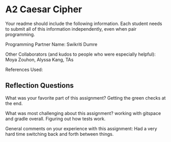 # A2 Caesar Cipher

Your readme should include the following information. Each student needs to submit all of this information independently, even when pair programming. 

Programming Partner Name: Swikriti Dumre

Other Collaborators (and kudos to people who were especially helpful): Moya Zouhon, Alyssa Kang, TAs 

References Used:


## Reflection Questions

What was your favorite part of this assignment?
Getting the green checks at the end. 

What was most challenging about this assignment?
working with gitspace and gradle overall. Figuring out how tests work. 

General comments on your experience with this assignment:
Had a very hard time switching back and forth between things. 

